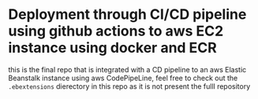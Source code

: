 # Deployment through CI/CD pipeline using github actions to aws EC2 instance using docker and ECR

this is the final repo that is integrated with a CD pipeline to an aws Elastic Beanstalk instance using aws CodePipeLine, feel free to check out the `.ebextensions` dierectory in this repo as it is not present the fulll repository
